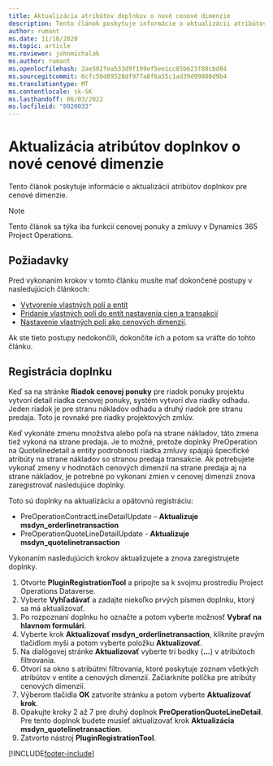 ```yaml
---
title: Aktualizácia atribútov doplnkov o nové cenové dimenzie
description: Tento článok poskytuje informácie o aktualizácii atribútov doplnkov pre cenové dimenzie.
author: rumant
ms.date: 11/18/2020
ms.topic: article
ms.reviewer: johnmichalak
ms.author: rumant
ms.openlocfilehash: 2ae502fea533d9f199ef5ee1cc85b623f08cbd84
ms.sourcegitcommit: 6cfc50d89528df977a8f6a55c1ad39d99800d9b4
ms.translationtype: MT
ms.contentlocale: sk-SK
ms.lasthandoff: 06/03/2022
ms.locfileid: "8920033"
---
```

# <a name="update-plug-in-attributes-with-new-pricing-dimensions"></a>Aktualizácia atribútov doplnkov o nové cenové dimenzie

Tento článok poskytuje informácie o aktualizácii atribútov doplnkov pre cenové dimenzie.

> [!NOTE]
> Tento článok sa týka iba funkcií cenovej ponuky a zmluvy v Dynamics 365 Project Operations.

## <a name="prerequisites"></a>Požiadavky
Pred vykonaním krokov v tomto článku musíte mať dokončené postupy v nasledujúcich článkoch:

  - [Vytvorenie vlastných polí a entít](create-custom-fields-entities-pricing-dimensions.md) 
  - [Pridanie vlastných polí do entít nastavenia cien a transakcií ](add-custom-fields-price-setup-transactional-entities.md)
  - [Nastavenie vlastných polí ako cenových dimenzií](set-up-custom-fields-pricing-dimensions.md). 
  
Ak ste tieto postupy nedokončili, dokončite ich a potom sa vráťte do tohto článku.

## <a name="register-a-plug-in"></a>Registrácia doplnku
Keď sa na stránke **Riadok cenovej ponuky** pre riadok ponuky projektu vytvorí detail riadka cenovej ponuky, systém vytvorí dva riadky odhadu. Jeden riadok je pre stranu nákladov odhadu a druhý riadok pre stranu predaja. Toto je rovnaké pre riadky projektových zmlúv.

Keď vykonáte zmenu množstva alebo poľa na strane nákladov, táto zmena tiež vykoná na strane predaja. Je to možné, pretože doplnky PreOperation na Quotelinedetail a entity podrobností riadka zmluvy spájajú špecifické atribúty na strane nákladov so stranou predaja transakcie. Ak potrebujete vykonať zmeny v hodnotách cenových dimenzií na strane predaja aj na strane nákladov, je potrebné po vykonaní zmien v cenovej dimenzii znova zaregistrovať nasledujúce doplnky.

Toto sú doplnky na aktualizáciu a opätovnú registráciu:

- PreOperationContractLineDetailUpdate – **Aktualizuje msdyn_orderlinetransaction**
- PreOperationQuoteLineDetailUpdate - **Aktualizuje msdyn_quotelinetransaction**

Vykonaním nasledujúcich krokov aktualizujete a znova zaregistrujete doplnky.

1. Otvorte **PluginRegistrationTool** a pripojte sa k svojmu prostrediu Project Operations Dataverse.
2. Vyberte **Vyhľadávať** a zadajte niekoľko prvých písmen doplnku, ktorý sa má aktualizovať.
3. Po rozpoznaní doplnku ho označte a potom vyberte možnosť **Vybrať na hlavnom formulári**.
4. Vyberte krok **Aktualizovať msdyn_orderlinetransaction**, kliknite pravým tlačidlom myši a potom vyberte položku **Aktualizovať**.
5. Na dialógovej stránke **Aktualizovať** vyberte tri bodky (**...**) v atribútoch filtrovania.
6. Otvorí sa okno s atribútmi filtrovania, ktoré poskytuje zoznam všetkých atribútov v entite a cenových dimenzií. Začiarknite políčka pre atribúty cenových dimenzií.
7. Výberom tlačidla **OK** zatvoríte stránku a potom vyberte **Aktualizovať krok**.
8. Opakujte kroky 2 až 7 pre druhý doplnok **PreOperationQuoteLineDetail**. Pre tento doplnok budete musieť aktualizovať krok **Aktualizácia msdyn_quotelinetransaction**.
9. Zatvorte nástroj **PluginRegistrationTool**.


[!INCLUDE[footer-include](../includes/footer-banner.md)]